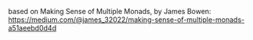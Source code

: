 based on Making Sense of Multiple Monads, by James Bowen:
  https://medium.com/@james_32022/making-sense-of-multiple-monads-a51aeebd0d4d
